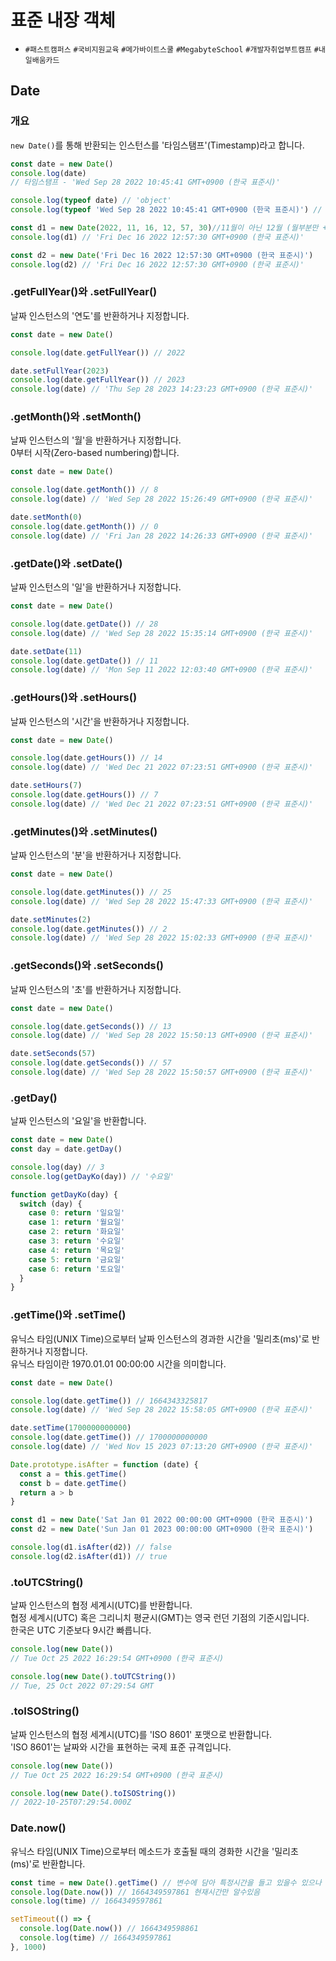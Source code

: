 # 표준 내장 객체
* `#패스트캠퍼스` `#국비지원교육` `#메가바이트스쿨` `#MegabyteSchool` `#개발자취업부트캠프` `#내일배움카드`

## Date

### 개요

`new Date()`를 통해 반환되는 인스턴스를 '타임스탬프'(Timestamp)라고 합니다.

```js
const date = new Date()
console.log(date)
// 타임스탬프 - 'Wed Sep 28 2022 10:45:41 GMT+0900 (한국 표준시)'

console.log(typeof date) // 'object'
console.log(typeof 'Wed Sep 28 2022 10:45:41 GMT+0900 (한국 표준시)') // 'string'
```

```js
const d1 = new Date(2022, 11, 16, 12, 57, 30)//11월이 아닌 12월 (월부분만 +1)
console.log(d1) // 'Fri Dec 16 2022 12:57:30 GMT+0900 (한국 표준시)'

const d2 = new Date('Fri Dec 16 2022 12:57:30 GMT+0900 (한국 표준시)')
console.log(d2) // 'Fri Dec 16 2022 12:57:30 GMT+0900 (한국 표준시)'
```

### .getFullYear()와 .setFullYear()

날짜 인스턴스의 '연도'를 반환하거나 지정합니다.

```js
const date = new Date()

console.log(date.getFullYear()) // 2022

date.setFullYear(2023)
console.log(date.getFullYear()) // 2023
console.log(date) // 'Thu Sep 28 2023 14:23:23 GMT+0900 (한국 표준시)'
```

### .getMonth()와 .setMonth()

날짜 인스턴스의 '월'을 반환하거나 지정합니다.  
0부터 시작(Zero-based numbering)합니다.

```js
const date = new Date()

console.log(date.getMonth()) // 8
console.log(date) // 'Wed Sep 28 2022 15:26:49 GMT+0900 (한국 표준시)'

date.setMonth(0)
console.log(date.getMonth()) // 0
console.log(date) // 'Fri Jan 28 2022 14:26:33 GMT+0900 (한국 표준시)'
```

### .getDate()와 .setDate()

날짜 인스턴스의 '일'을 반환하거나 지정합니다.

```js
const date = new Date()

console.log(date.getDate()) // 28
console.log(date) // 'Wed Sep 28 2022 15:35:14 GMT+0900 (한국 표준시)'

date.setDate(11)
console.log(date.getDate()) // 11
console.log(date) // 'Mon Sep 11 2022 12:03:40 GMT+0900 (한국 표준시)'
```

### .getHours()와 .setHours()

날짜 인스턴스의 '시간'을 반환하거나 지정합니다.

```js
const date = new Date()

console.log(date.getHours()) // 14
console.log(date) // 'Wed Dec 21 2022 07:23:51 GMT+0900 (한국 표준시)'

date.setHours(7)
console.log(date.getHours()) // 7
console.log(date) // 'Wed Dec 21 2022 07:23:51 GMT+0900 (한국 표준시)'
```

### .getMinutes()와 .setMinutes()

날짜 인스턴스의 '분'을 반환하거나 지정합니다.

```js
const date = new Date()

console.log(date.getMinutes()) // 25
console.log(date) // 'Wed Sep 28 2022 15:47:33 GMT+0900 (한국 표준시)'

date.setMinutes(2)
console.log(date.getMinutes()) // 2
console.log(date) // 'Wed Sep 28 2022 15:02:33 GMT+0900 (한국 표준시)'
```

### .getSeconds()와 .setSeconds()

날짜 인스턴스의 '초'를 반환하거나 지정합니다.

```js
const date = new Date()

console.log(date.getSeconds()) // 13
console.log(date) // 'Wed Sep 28 2022 15:50:13 GMT+0900 (한국 표준시)'

date.setSeconds(57)
console.log(date.getSeconds()) // 57
console.log(date) // 'Wed Sep 28 2022 15:50:57 GMT+0900 (한국 표준시)'
```

### .getDay()

날짜 인스턴스의 '요일'을 반환합니다.

```js
const date = new Date()
const day = date.getDay()

console.log(day) // 3
console.log(getDayKo(day)) // '수요일'

function getDayKo(day) {
  switch (day) {
    case 0: return '일요일'
    case 1: return '월요일'
    case 2: return '화요일'
    case 3: return '수요일'
    case 4: return '목요일'
    case 5: return '금요일'
    case 6: return '토요일'
  }
}
```

### .getTime()와 .setTime()

유닉스 타임(UNIX Time)으로부터 날짜 인스턴스의 경과한 시간을 '밀리초(ms)'로 반환하거나 지정합니다.  
유닉스 타임이란 1970.01.01 00:00:00 시간을 의미합니다.

```js
const date = new Date()

console.log(date.getTime()) // 1664343325817
console.log(date) // 'Wed Sep 28 2022 15:58:05 GMT+0900 (한국 표준시)'

date.setTime(1700000000000)
console.log(date.getTime()) // 1700000000000
console.log(date) // 'Wed Nov 15 2023 07:13:20 GMT+0900 (한국 표준시)'
```

```js
Date.prototype.isAfter = function (date) {
  const a = this.getTime()
  const b = date.getTime()
  return a > b
}

const d1 = new Date('Sat Jan 01 2022 00:00:00 GMT+0900 (한국 표준시)')
const d2 = new Date('Sun Jan 01 2023 00:00:00 GMT+0900 (한국 표준시)')

console.log(d1.isAfter(d2)) // false
console.log(d2.isAfter(d1)) // true
```

### .toUTCString()

날짜 인스턴스의 협정 세계시(UTC)를 반환합니다.  
협정 세계시(UTC) 혹은 그리니치 평균시(GMT)는 영국 런던 기점의 기준시입니다.  
한국은 UTC 기준보다 9시간 빠릅니다.

```js
console.log(new Date())
// Tue Oct 25 2022 16:29:54 GMT+0900 (한국 표준시)

console.log(new Date().toUTCString())
// Tue, 25 Oct 2022 07:29:54 GMT
```

### .toISOString()

날짜 인스턴스의 협정 세계시(UTC)를 'ISO 8601' 포맷으로 반환합니다.  
'ISO 8601'는 날짜와 시간을 표현하는 국제 표준 규격입니다.

```js
console.log(new Date())
// Tue Oct 25 2022 16:29:54 GMT+0900 (한국 표준시)

console.log(new Date().toISOString())
// 2022-10-25T07:29:54.000Z
```

### Date.now()

유닉스 타임(UNIX Time)으로부터 메소드가 호출될 때의 경화한 시간을 '밀리초(ms)'로 반환합니다.

```js
const time = new Date().getTime() // 변수에 담아 특정시간을 들고 있을수 있으나
console.log(Date.now()) // 1664349597861 현재시간만 알수있음
console.log(time) // 1664349597861

setTimeout(() => {
  console.log(Date.now()) // 1664349598861
  console.log(time) // 1664349597861
}, 1000)
```

